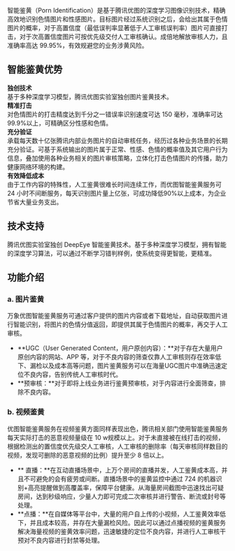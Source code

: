 智能鉴黄（Porn Identification）是基于腾讯优图的深度学习图像识别技术，精确高效地识别色情图片和性感图片。目标图片经过系统识别之后，会给出其属于色情图片的概率，对于高置信度（最低误判率显著低于人工审核误判率）图片可直接打击，对于次高置信度图片可按优先级交付人工审核确认。成倍地解放审核人力，且准确率高达 99.95%，有效规避您的业务涉黄风险。

## 智能鉴黄优势
**独创技术**</br>基于多种深度学习模型，腾讯优图实验室独创图片鉴黄技术。</br>**精准打击**</br>对色情图片的打击精度达到千分之一错误率识别速度可达 150 毫秒，准确率可达 99.9%以上，可精确区分性感和色情。</br>**充分验证**</br>承载每天数十亿张腾讯内部业务图片的自动审核任务，经历过各种业务场景的长期充分验证。可基于系统输出的图片属于正常、性感、色情的概率值及其它用户行为信息，叠加使用各种业务相关的图片审核策略，立体化打击色情图片的传播，助力健康网络环境的构建。</br>**有效降低成本**</br>由于工作内容的特殊性，人工鉴黄很难长时间连续工作，而优图智能鉴黄服务可 24 小时不间断服务，每天识别图片量上亿张，可成功降低90%以上成本，为企业节省大量业务支出。
## 技术支持
 腾讯优图实验室独创 DeepEye 智能鉴黄技术。基于多种深度学习模型，拥有智能的深度学习算法，可以通过不断学习错判样例，使系统变得更智能，更精准。

## 功能介绍
### a. 图片鉴黄
万象优图智能鉴黄服务可通过客户提供的图片内容或者下载地址，自动获取图片进行智能识别，将图片的色情分值返回，即提供其属于色情图片的概率，再交于人工审核。
- **UGC（User Generated Content，用户原创内容）：**对于存在大量用户原创内容的网站、APP 等，对于不良内容的筛查仅靠人工审核则存在效率低下、漏检以及成本高等问题，图片鉴黄服务可以在海量UGC图片中准确迅速定位不良内容，告别传统人工审核时代。
- **预审核：**对于即将上线业务进行鉴黄预审核，对于内容进行全面筛查，排除不良内容。

### b. 视频鉴黄
优图智能鉴黄服务在视频鉴黄方面同样表现出色，腾讯相关部门使用智能鉴黄服务每天实际打击的恶意视频量级在 10 w规模以上。对于未直接被在线打击的视频，根据检测出的置信度优先级交人工审核，人工审核的删除率（每天审核同样数目的视频，发现可删除的恶意视频的比例）提升至少 8 倍以上。
- ** 直播：**在互动直播场景中，上万个房间的直播并发，人工鉴黄成本高，并且不可避免的会有疲劳或间断。直播场景中的鉴黄监控中通过 724 的机器识别+高亮提醒做到高覆盖率，保障平台健康。从海量房间截图中迅速找出可疑房间，达到秒级响应，少量人力即可完成二次审核并进行警告、断流或封号等处理。
- **点播：**在自媒体等平台中，大量的用户自上传的小视频，人工鉴黄效率低下，并且成本较高，并存在大量漏检风险。因此可以通过点播视频的鉴黄服务解决海量视频的鉴黄效率问题，迅速敏捷的定位不良内容，并进行人工审核干预对不良内容进行封禁等处理。

